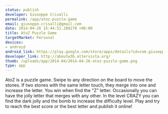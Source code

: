 ```yaml
--- 
status: publish
developer: Giuseppe Crisalli
permalink: /app/atoz-puzzle-game
email: giuseppe.crisalli@gmail.com
date: 2014-04-26 15:44:51.288278 +00:00
title: AtoZ Puzzle Game
targetMarket: Personal
devices: 
- android
android_link: https://play.google.com/store/apps/details?id=com.giuseppe.atozgame&hl=it
developer_link: http://aboutw3b.altervista.org/
thumb: /uploads/app/2014-04/2014-04-26-atoz-puzzle-game.png
type: app
---
```


AtoZ is a puzzle game. Swipe to any direction on the board to move the stones. If two stones with the same letter touch, they merge into one and increase the letter. You win when find the "Z" letter. Occasionally you can have the jolly letter that merges with any other.
In the level CRAZY you can find the dark jolly and the bomb to increase the difficulty level.
Play and try to reach the best score or the best letter and publish it online!
